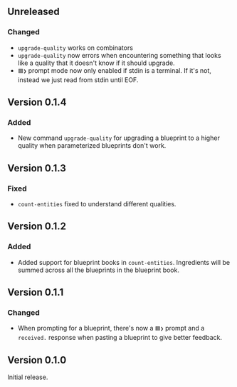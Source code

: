 ## Unreleased

### Changed
- `upgrade-quality` works on combinators
- `upgrade-quality` now errors when encountering something that looks like a quality that it doesn't know if it should upgrade.
- `🟦❯` prompt mode now only enabled if stdin is a terminal. If it's not, instead we just read from stdin until EOF.

## Version 0.1.4

### Added
- New command `upgrade-quality` for upgrading a blueprint to a higher quality when parameterized blueprints don't work.

## Version 0.1.3

### Fixed
- `count-entities` fixed to understand different qualities.

## Version 0.1.2

### Added
- Added support for blueprint books in `count-entities`. Ingredients will be summed across all the blueprints in the blueprint book.

## Version 0.1.1

### Changed
- When prompting for a blueprint, there's now a `🟦❯` prompt and a `received.` response when pasting a blueprint to give better feedback.

## Version 0.1.0

Initial release.
